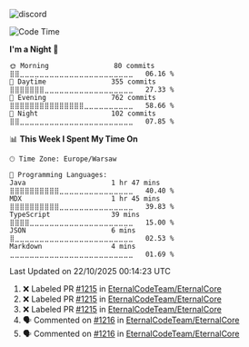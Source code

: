 ![discord](https://discord.c99.nl/widget/theme-4/533345209434767372.png)

<!--START_SECTION:waka-->
![Code Time](http://img.shields.io/badge/Code%20Time-417%20hrs%2026%20mins-blue)

**I'm a Night 🦉** 

```text
🌞 Morning                80 commits          ⣿⣿⣀⣀⣀⣀⣀⣀⣀⣀⣀⣀⣀⣀⣀⣀⣀⣀⣀⣀⣀⣀⣀⣀⣀   06.16 % 
🌆 Daytime                355 commits         ⣿⣿⣿⣿⣿⣿⣿⣀⣀⣀⣀⣀⣀⣀⣀⣀⣀⣀⣀⣀⣀⣀⣀⣀⣀   27.33 % 
🌃 Evening                762 commits         ⣿⣿⣿⣿⣿⣿⣿⣿⣿⣿⣿⣿⣿⣿⣿⣀⣀⣀⣀⣀⣀⣀⣀⣀⣀   58.66 % 
🌙 Night                  102 commits         ⣿⣿⣀⣀⣀⣀⣀⣀⣀⣀⣀⣀⣀⣀⣀⣀⣀⣀⣀⣀⣀⣀⣀⣀⣀   07.85 % 
```


📊 **This Week I Spent My Time On** 

```text
🕑︎ Time Zone: Europe/Warsaw

💬 Programming Languages: 
Java                     1 hr 47 mins        ⣿⣿⣿⣿⣿⣿⣿⣿⣿⣿⣀⣀⣀⣀⣀⣀⣀⣀⣀⣀⣀⣀⣀⣀⣀   40.40 % 
MDX                      1 hr 45 mins        ⣿⣿⣿⣿⣿⣿⣿⣿⣿⣿⣀⣀⣀⣀⣀⣀⣀⣀⣀⣀⣀⣀⣀⣀⣀   39.83 % 
TypeScript               39 mins             ⣿⣿⣿⣿⣀⣀⣀⣀⣀⣀⣀⣀⣀⣀⣀⣀⣀⣀⣀⣀⣀⣀⣀⣀⣀   15.00 % 
JSON                     6 mins              ⣿⣀⣀⣀⣀⣀⣀⣀⣀⣀⣀⣀⣀⣀⣀⣀⣀⣀⣀⣀⣀⣀⣀⣀⣀   02.53 % 
Markdown                 4 mins              ⣀⣀⣀⣀⣀⣀⣀⣀⣀⣀⣀⣀⣀⣀⣀⣀⣀⣀⣀⣀⣀⣀⣀⣀⣀   01.69 % 
```


 Last Updated on 22/10/2025 00:14:23 UTC
<!--END_SECTION:waka-->

<!--START_SECTION:activity-->
1. ❌ Labeled PR [#1215](undefined) in [EternalCodeTeam/EternalCore](https://github.com/EternalCodeTeam/EternalCore)
2. ❌ Labeled PR [#1215](undefined) in [EternalCodeTeam/EternalCore](https://github.com/EternalCodeTeam/EternalCore)
3. ❌ Labeled PR [#1215](undefined) in [EternalCodeTeam/EternalCore](https://github.com/EternalCodeTeam/EternalCore)
4. 🗣 Commented on [#1216](https://github.com/EternalCodeTeam/EternalCore/pull/1216#issuecomment-3422366622) in [EternalCodeTeam/EternalCore](https://github.com/EternalCodeTeam/EternalCore)
5. 🗣 Commented on [#1216](https://github.com/EternalCodeTeam/EternalCore/pull/1216#issuecomment-3419669481) in [EternalCodeTeam/EternalCore](https://github.com/EternalCodeTeam/EternalCore)
<!--END_SECTION:activity-->
